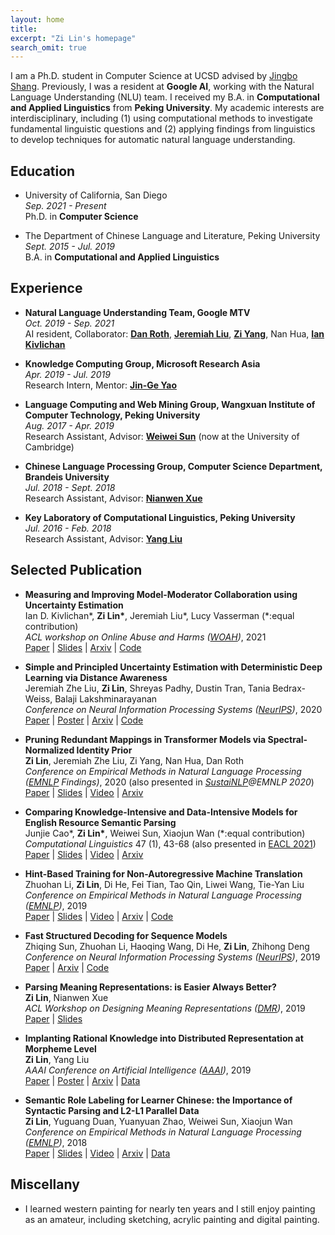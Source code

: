 ```yaml
---
layout: home
title: 
excerpt: "Zi Lin's homepage"
search_omit: true
---
```


I am a Ph.D. student in Computer Science at UCSD advised by [Jingbo Shang](https://shangjingbo1226.github.io/). Previously, I was a resident at **Google AI**, working with the Natural Language Understanding (NLU) team. I received my B.A. in **Computational and Applied Linguistics** from **Peking University**. My academic interests are interdisciplinary, including (1) using computational methods to investigate fundamental linguistic questions and (2) applying findings from linguistics to develop techniques for automatic natural language understanding.

## Education
* University of California, San Diego  
*Sep. 2021 - Present*  
Ph.D. in **Computer Science**

* The Department of Chinese Language and Literature, Peking University  
*Sept. 2015 - Jul. 2019*  
B.A. in **Computational and Applied Linguistics**

<!-- * Summer Session, University of California at Berkeley  
*Summer 2017* -->

## Experience
* **Natural Language Understanding Team, Google MTV**  
*Oct. 2019 - Sep. 2021*  
AI resident, Collaborator: [**Dan Roth**](https://www.cis.upenn.edu/~danroth/), [**Jeremiah Liu**](http://jereliu.info/), [**Zi Yang**](https://www.aclweb.org/anthology/people/z/zi-yang/), Nan Hua, [**Ian Kivlichan**](https://scholar.google.com/citations?user=FRBObOwAAAAJ&hl=en)

* **Knowledge Computing Group, Microsoft Research Asia**  
*Apr. 2019 - Jul. 2019*  
Research Intern, Mentor: [**Jin-Ge Yao**](https://aclweb.org/anthology/people/jin-ge-yao)

* **Language Computing and Web Mining Group, Wangxuan Institute of Computer Technology, Peking University**  
*Aug. 2017 - Apr. 2019*  
Research Assistant, Advisor: [**Weiwei Sun**](https://www.cl.cam.ac.uk/~ws390/) (now at the University of Cambridge)

* **Chinese Language Processing Group, Computer Science Department, Brandeis University**  
*Jul. 2018 - Sept. 2018*  
Research Assistant, Advisor: [**Nianwen Xue**](http://www.cs.brandeis.edu/~xuen/)

* **Key Laboratory of Computational Linguistics, Peking University**  
*Jul. 2016 - Feb. 2018*  
Research Assistant, Advisor: [**Yang Liu**](http://eecs.pku.edu.cn/info/1501/6753.htm)

## Selected Publication [<span class="ai ai-google-scholar-square fa-1x" href=""></span>](https://scholar.google.com/citations?user=kgZYttUAAAAJ&hl=en)
* **Measuring and Improving Model-Moderator Collaboration using Uncertainty Estimation**   
Ian D. Kivlichan\*, **Zi Lin\***, Jeremiah Liu\*, Lucy Vasserman (\*:equal contribution)    
*ACL workshop on Online Abuse and Harms ([WOAH](https://www.workshopononlineabuse.com/))*, 2021  
[<span class="fas fa-file-pdf fa-lg"></span> Paper](https://aclanthology.org/2021.woah-1.5.pdf) | [<span class="fas fa-file-powerpoint fa-lg" href=""></span> Slides](https://drive.google.com/file/d/1HKkl-zzZje9OtnjodA2oVUSxm--ysjDr/view?usp=sharing) | [<span class="ai ai-arxiv-square fa-lg" href=""></span> Arxiv](https://arxiv.org/abs/2107.04212) | [<span class="fab fa-github-square fa-lg" href=""></span> Code](https://github.com/google/uncertainty-baselines/tree/main/baselines/toxic_comments) 


* **Simple and Principled Uncertainty Estimation with Deterministic Deep Learning via Distance Awareness**   
Jeremiah Zhe Liu, **Zi Lin**, Shreyas Padhy, Dustin Tran, Tania Bedrax-Weiss, Balaji Lakshminarayanan  
*Conference on Neural Information Processing Systems ([NeurIPS]((https://nips.cc/Conferences/2020)))*, 2020  
[<span class="fas fa-file-pdf fa-lg"></span> Paper](https://proceedings.neurips.cc/paper/2020/file/543e83748234f7cbab21aa0ade66565f-Paper.pdf) | [<span class="fas fa-file-powerpoint fa-lg" href=""></span> Poster](https://drive.google.com/file/d/1ov8FUogW2ofGK1_GAmxDB9SlTRYCnSMQ/view?usp=sharing) | [<span class="ai ai-arxiv-square fa-lg" href=""></span> Arxiv](https://arxiv.org/abs/2006.10108) | [<span class="fab fa-github-square fa-lg" href=""></span> Code](https://github.com/google/uncertainty-baselines)    


* **Pruning Redundant Mappings in Transformer Models via Spectral-Normalized Identity Prior**  
**Zi Lin**, Jeremiah Zhe Liu, Zi Yang, Nan Hua, Dan Roth  
*Conference on Empirical Methods in Natural Language Processing ([EMNLP](https://2020.emnlp.org/) Findings)*, 2020 (also presented in *[SustaiNLP](https://sites.google.com/view/sustainlp2020/home?authuser=0)@EMNLP 2020*)  
[<span class="fas fa-file-pdf fa-lg"></span> Paper](https://www.aclweb.org/anthology/2020.findings-emnlp.64.pdf) | [<span class="fas fa-file-powerpoint fa-lg" href=""></span> Slides](https://drive.google.com/file/d/1yeGVqZ_-VcoBwiXibXmcsPILOE96ZngT/view?usp=sharing) | [<span class="fas fa-file-video fa-lg" href=""></span> Video](https://slideslive.com/38940112/pruning-redundant-mappings-in-transformer-models-via-spectralnormalized-identity-prior) | [<span class="ai ai-arxiv-square fa-lg" href=""></span> Arxiv](https://arxiv.org/abs/2010.01791v1)  


* **Comparing Knowledge-Intensive and Data-Intensive Models for English Resource Semantic Parsing**  
Junjie Cao\*, **Zi Lin\***, Weiwei Sun, Xiaojun Wan (\*:equal contribution)  
*Computational Linguistics* 47 (1), 43-68 (also presented in [EACL 2021](https://2021.eacl.org/))  
[<span class="fas fa-file-pdf fa-lg"></span> Paper](https://aclanthology.org/2021.cl-1.3.pdf) | [<span class="fas fa-file-powerpoint fa-lg" href=""></span> Slides](https://drive.google.com/file/d/1sGUoFKnY-YQfqopBgvNbch0NtqNRXsGz/view?usp=sharing) | [<span class="fas fa-file-video fa-lg" href=""></span> Video](https://slideslive.com/38954694/comparing-knowledgeintensive-and-dataintensive-models-for-english-resource-semantic-parsing) | [<span class="ai ai-arxiv-square fa-lg"></span> Arxiv](https://arxiv.org/abs/1907.02298)


* **Hint-Based Training for Non-Autoregressive Machine Translation**  
Zhuohan Li, **Zi Lin**, Di He, Fei Tian, Tao Qin, Liwei Wang, Tie-Yan Liu  
*Conference on Empirical Methods in Natural Language Processing ([EMNLP](https://www.emnlp-ijcnlp2019.org))*, 2019  
[<span class="fas fa-file-pdf fa-lg"></span> Paper](https://www.aclweb.org/anthology/D19-1573.pdf) | [<span class="fas fa-file-powerpoint fa-lg" href=""></span> Slides](./pdf/hint-nart-slides.pdf) | [<span class="fas fa-file-video fa-lg" href=""></span> Video](https://vimeo.com/396299266) | [<span class="ai ai-arxiv-square fa-lg" href=""></span> Arxiv](https://arxiv.org/abs/1909.06708) | [<span class="fab fa-github-square fa-lg" href=""></span> Code](https://github.com/zhuohan123/hint-nart)


* **Fast Structured Decoding for Sequence Models**  
Zhiqing Sun, Zhuohan Li, Haoqing Wang, Di He, **Zi Lin**, Zhihong Deng  
*Conference on Neural Information Processing Systems ([NeurIPS](https://nips.cc/Conferences/2019))*, 2019  
[<span class="fas fa-file-pdf fa-lg"></span> Paper](http://papers.nips.cc/paper/8566-fast-structured-decoding-for-sequence-models.pdf) | [<span class="ai ai-arxiv-square fa-lg" href=""></span> Arxiv](https://arxiv.org/abs/1910.11555) | [<span class="fab fa-github-square fa-lg" href=""></span> Code](https://github.com/pytorch/fairseq/tree/master/examples/nonautoregressive_translation)


* **Parsing Meaning Representations: is Easier Always Better?**  
**Zi Lin**, Nianwen Xue  
*ACL Workshop on Designing Meaning Representations ([DMR](https://www.cs.brandeis.edu/~clp/dmr/))*, 2019  
[<span class="fas fa-file-pdf fa-lg"></span> Paper](https://www.aclweb.org/anthology/W19-3304) | [<span class="fas fa-file-powerpoint fa-lg" href=""></span> Slides](./pdf/dmr_slides.pdf)


* **Implanting Rational Knowledge into Distributed Representation at Morpheme Level**  
**Zi Lin**, Yang Liu  
*AAAI Conference on Artificial Intelligence ([AAAI](https://aaai.org/Conferences/AAAI-19/))*, 2019  
[<span class="fas fa-file-pdf fa-lg"></span> Paper](https://www.aaai.org/ojs/index.php/AAAI/article/view/4151) | [<span class="fas fa-file-powerpoint fa-lg" href=""></span> Poster](./pdf/aaai-poster.pdf) | [<span class="ai ai-arxiv-square fa-lg" href=""></span> Arxiv](https://arxiv.org/abs/1811.10188) | [<span class="fas fa-list-alt fa-lg" href=""></span> Data](https://github.com/zi-lin/MC)


* **Semantic Role Labeling for Learner Chinese: the Importance of Syntactic Parsing and L2-L1 Parallel Data**  
**Zi Lin**, Yuguang Duan, Yuanyuan Zhao, Weiwei Sun, Xiaojun Wan  
*Conference on Empirical Methods in Natural Language Processing ([EMNLP](http://emnlp2018.org/))*, 2018  
 [<span class="fas fa-file-pdf fa-lg"></span> Paper](https://www.aclweb.org/anthology/D18-1414.pdf) | [<span class="fas fa-file-powerpoint fa-lg" href=""></span> Slides](./pdf/srl4il_slides.pdf) | [<span class="fas fa-file-video fa-lg" href=""></span> Video](https://vimeo.com/306119942) | [<span class="ai ai-arxiv-square fa-lg" href=""></span> Arxiv](https://arxiv.org/abs/1808.09409) | [<span class="fas fa-list-alt fa-lg" href=""></span> Data](https://github.com/pkucoli/srl4il) 

<!-- * **Is Argument Structure of Learner Chinese Understandable: A Corpus-Based Analysis**  
Yuguang Duan, **Zi Lin**, Weiwei Sun  
In *Proceedings of the International Conference on Bilingual Learning and Teaching (ICBLT)*, 2018  
\[[**Conference**](http://ouhk2018icblt.mozello.com/)\] \[[**PDF**](https://drive.google.com/open?id=1w7G3ctk7utUvQIZlMFtAbPL2r8WA6rJf)\]

* **Towards a Description of Chinese Morpheme Conceptions and Semantic Word Formation (In Chinese)**  
Yang Liu, **Zi Lin**, Sichen Kang  
*Journal of Chinese Information Processing (Vol. 32, Issue(2): 12-21)*, 2018  
\[[**Conference**](http://www.cips-cl.org/static/CCL2017/en/callfor.html)\] \[[**PDF**](http://jcip.cipsc.org.cn/CN/article/downloadArticleFile.do?attachType=PDF&id=2510)\]  
\*: this paper also appeared in *the 16th China National Conference on Computational Linguistics (CCL), 2017* -->

<!-- ## Honor & Award
* 2019 **Outstanding Graduate of Beijing**, Beijing Municipal Education Commission
* 2019 **Outstanding Graduate**, Peking University
* 2018 **Merit Student Pacesetter** (Top 1%), Peking University
* 2018 **China National Scholarship** (Top 1%), Ministry of Education of the P.R.China
* 2017 **Award for Academic Excellents**, Peking University
* 2017 **EAP Scholarship**, Peking University
* 2016 **Merit Student**, Peking University
* 2016 **Kwang-Hua Scholarship**, Peking University -->

## Miscellany
* I learned western painting for nearly ten years and I still enjoy painting as an amateur, including sketching, acrylic painting and digital painting.